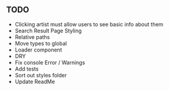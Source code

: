 ## TODO

- Clicking artist must allow users to see basic info about them
- Search Result Page Styling
- Relative paths
- Move types to global
- Loader component
- DRY
- Fix console Error / Warnings
- Add tests
- Sort out styles folder
- Update ReadMe

